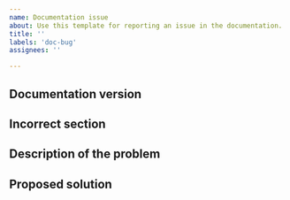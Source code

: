 ```yaml
---
name: Documentation issue
about: Use this template for reporting an issue in the documentation.
title: ''
labels: 'doc-bug'
assignees: ''

---
```


## Documentation version
<!-- In which version of AxoSyslog's documentation did you see the issue? -->

## Incorrect section
<!-- Which section of the documentation is wrong? Please include a link to it, if that is possible. -->

## Description of the problem
<!-- Which statements of the documentation are inaccurate? -->

## Proposed solution
<!-- What do you think the correction should be? -->
